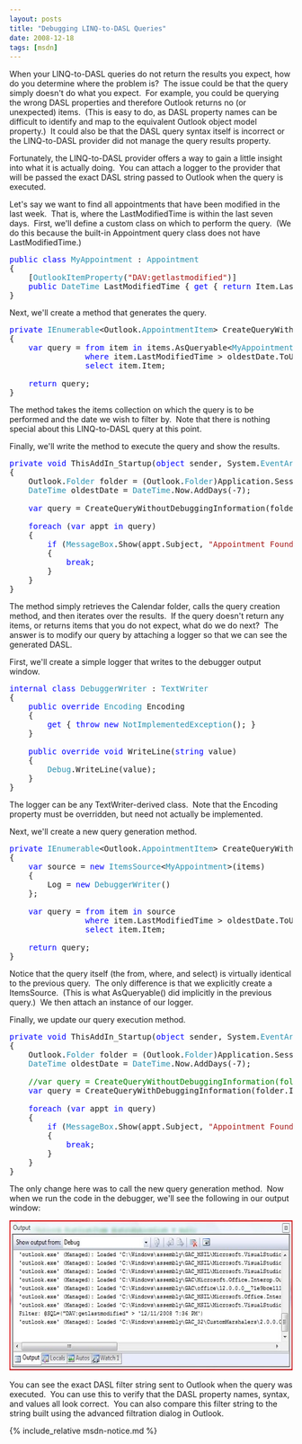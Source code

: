 ```yaml
---
layout: posts
title: "Debugging LINQ-to-DASL Queries"
date: 2008-12-18
tags: [msdn]
---
```

<p>When your LINQ-to-DASL queries do not return the results you expect, how do you determine where the problem is?&#160; The issue could be that the query simply doesn't do what you expect.&#160; For example, you could be querying the wrong DASL properties and therefore Outlook returns no (or unexpected) items.&#160; (This is easy to do, as DASL property names can be difficult to identify and map to the equivalent Outlook object model property.)&#160; It could also be that the DASL query syntax itself is incorrect or the LINQ-to-DASL provider did not manage the query results property.</p>  <p>Fortunately, the LINQ-to-DASL provider offers a way to gain a little insight into what it is actually doing.&#160; You can attach a logger to the provider that will be passed the exact DASL string passed to Outlook when the query is executed.</p>  <p>Let's say we want to find all appointments that have been modified in the last week.&#160; That is, where the LastModifiedTime is within the last seven days.&#160; First, we'll define a custom class on which to perform the query.&#160; (We do this because the built-in Appointment query class does not have LastModifiedTime.)</p>  <pre class="code"><span style="color: blue">public class </span><span style="color: #2b91af">MyAppointment </span>: <span style="color: #2b91af">Appointment
</span>{
    [<span style="color: #2b91af">OutlookItemProperty</span>(<span style="color: #a31515">&quot;DAV:getlastmodified&quot;</span>)]
    <span style="color: blue">public </span><span style="color: #2b91af">DateTime </span>LastModifiedTime { <span style="color: blue">get </span>{ <span style="color: blue">return </span>Item.LastModificationTime; } }
}</pre>

<p>Next, we'll create a method that generates the query.</p>

<pre class="code"><span style="color: blue">private </span><span style="color: #2b91af">IEnumerable</span>&lt;Outlook.<span style="color: #2b91af">AppointmentItem</span>&gt; CreateQueryWithoutDebuggingInformation(Outlook.<span style="color: #2b91af">Items </span>items, <span style="color: #2b91af">DateTime </span>oldestDate)
{
    <span style="color: blue">var </span>query = <span style="color: blue">from </span>item <span style="color: blue">in </span>items.AsQueryable&lt;<span style="color: #2b91af">MyAppointment</span>&gt;()
                <span style="color: blue">where </span>item.LastModifiedTime &gt; oldestDate.ToUniversalTime()
                <span style="color: blue">select </span>item.Item;

    <span style="color: blue">return </span>query;
}</pre>

<p>The method takes the items collection on which the query is to be performed and the date we wish to filter by.&#160; Note that there is nothing special about this LINQ-to-DASL query at this point.</p>

<p>Finally, we'll write the method to execute the query and show the results.</p>

<pre class="code"><span style="color: blue">private void </span>ThisAddIn_Startup(<span style="color: blue">object </span>sender, System.<span style="color: #2b91af">EventArgs </span>e)
{
    Outlook.<span style="color: #2b91af">Folder </span>folder = (Outlook.<span style="color: #2b91af">Folder</span>)Application.Session.GetDefaultFolder(Outlook.<span style="color: #2b91af">OlDefaultFolders</span>.olFolderCalendar);
    <span style="color: #2b91af">DateTime </span>oldestDate = <span style="color: #2b91af">DateTime</span>.Now.AddDays(-7);

    <span style="color: blue">var </span>query = CreateQueryWithoutDebuggingInformation(folder.Items, oldestDate);

    <span style="color: blue">foreach </span>(<span style="color: blue">var </span>appt <span style="color: blue">in </span>query)
    {
        <span style="color: blue">if </span>(<span style="color: #2b91af">MessageBox</span>.Show(appt.Subject, <span style="color: #a31515">&quot;Appointment Found!&quot;</span>, <span style="color: #2b91af">MessageBoxButtons</span>.OKCancel) == <span style="color: #2b91af">DialogResult</span>.Cancel)
        {
            <span style="color: blue">break</span>;
        }
    }
}</pre>

<p>The method simply retrieves the Calendar folder, calls the query creation method, and then iterates over the results.&#160; If the query doesn't return any items, or returns items that you do not expect, what do we do next?&#160; The answer is to modify our query by attaching a logger so that we can see the generated DASL.</p>

<p>First, we'll create a simple logger that writes to the debugger output window.</p>

<pre class="code"><span style="color: blue">internal class </span><span style="color: #2b91af">DebuggerWriter </span>: <span style="color: #2b91af">TextWriter
</span>{
    <span style="color: blue">public override </span><span style="color: #2b91af">Encoding </span>Encoding
    {
        <span style="color: blue">get </span>{ <span style="color: blue">throw new </span><span style="color: #2b91af">NotImplementedException</span>(); }
    }

    <span style="color: blue">public override void </span>WriteLine(<span style="color: blue">string </span>value)
    {
        <span style="color: #2b91af">Debug</span>.WriteLine(value);
    }
}</pre>

<p>The logger can be any TextWriter-derived class.&#160; Note that the Encoding property must be overridden, but need not actually be implemented.</p>

<p>Next, we'll create a new query generation method.</p>

<pre class="code"><span style="color: blue">private </span><span style="color: #2b91af">IEnumerable</span>&lt;Outlook.<span style="color: #2b91af">AppointmentItem</span>&gt; CreateQueryWithDebuggingInformation(Outlook.<span style="color: #2b91af">Items </span>items, <span style="color: #2b91af">DateTime </span>oldestDate)
{
    <span style="color: blue">var </span>source = <span style="color: blue">new </span><span style="color: #2b91af">ItemsSource</span>&lt;<span style="color: #2b91af">MyAppointment</span>&gt;(items)
    {
        Log = <span style="color: blue">new </span><span style="color: #2b91af">DebuggerWriter</span>()
    };

    <span style="color: blue">var </span>query = <span style="color: blue">from </span>item <span style="color: blue">in </span>source
                <span style="color: blue">where </span>item.LastModifiedTime &gt; oldestDate.ToUniversalTime()
                <span style="color: blue">select </span>item.Item;

    <span style="color: blue">return </span>query;
}</pre>

<p>Notice that the query itself (the from, where, and select) is virtually identical to the previous query.&#160; The only difference is that we explicitly create a ItemsSource.&#160; (This is what AsQueryable() did implicitly in the previous query.)&#160; We then attach an instance of our logger.</p>

<p>Finally, we update our query execution method.</p>

<pre class="code"><span style="color: blue">private void </span>ThisAddIn_Startup(<span style="color: blue">object </span>sender, System.<span style="color: #2b91af">EventArgs </span>e)
{
    Outlook.<span style="color: #2b91af">Folder </span>folder = (Outlook.<span style="color: #2b91af">Folder</span>)Application.Session.GetDefaultFolder(Outlook.<span style="color: #2b91af">OlDefaultFolders</span>.olFolderCalendar);
    <span style="color: #2b91af">DateTime </span>oldestDate = <span style="color: #2b91af">DateTime</span>.Now.AddDays(-7);

    <span style="color: green">//var query = CreateQueryWithoutDebuggingInformation(folder.Items, oldestDate);
    </span><span style="color: blue">var </span>query = CreateQueryWithDebuggingInformation(folder.Items, oldestDate);

    <span style="color: blue">foreach </span>(<span style="color: blue">var </span>appt <span style="color: blue">in </span>query)
    {
        <span style="color: blue">if </span>(<span style="color: #2b91af">MessageBox</span>.Show(appt.Subject, <span style="color: #a31515">&quot;Appointment Found!&quot;</span>, <span style="color: #2b91af">MessageBoxButtons</span>.OKCancel) == <span style="color: #2b91af">DialogResult</span>.Cancel)
        {
            <span style="color: blue">break</span>;
        }
    }
}</pre>

<p>The only change here was to call the new query generation method.&#160; Now when we run the code in the debugger, we'll see the following in our output window:</p>

<p><a href="/assets/posts/DebugOutput.jpg"><img alt="DebugOutput" src="/assets/posts/DebugOutput_thumb.jpg" width="633" height="267" /></a></p>

<p>You can see the exact DASL filter string sent to Outlook when the query was executed.&#160; You can use this to verify that the DASL property names, syntax, and values all look correct.&#160; You can also compare this filter string to the string built using the advanced filtration dialog in Outlook.</p>

{% include_relative msdn-notice.md %}
